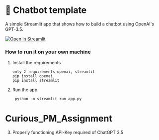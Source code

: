 
# 💬 Chatbot template

A simple Streamlit app that shows how to build a chatbot using OpenAI's GPT-3.5.

[![Open in Streamlit](https://static.streamlit.io/badges/streamlit_badge_black_white.svg)](https://chatbot-template.streamlit.app/)

### How to run it on your own machine

1. Install the requirements

   ```
   only 2 requirements openai, streamlit
   pip install openai
   pip install streamlit
   ```

2. Run the app

   ```
    python -m streamlit run app.py

   ```
# Curious_PM_Assignment

3. Properly functioning API-Key required of ChatGPT 3.5

